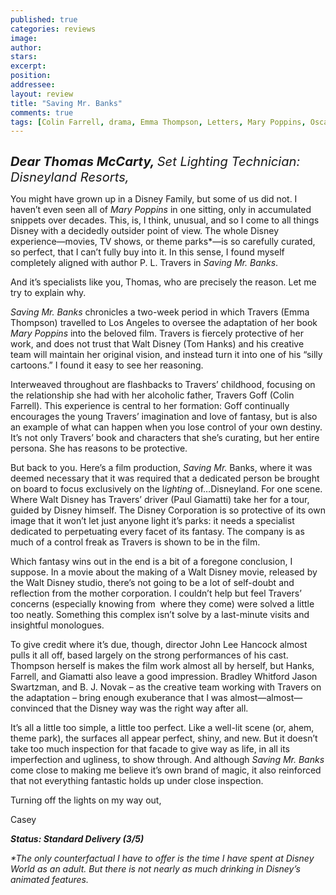 ```yaml
---
published: true
categories: reviews
image:
author: 
stars: 
excerpt: 
position: 
addressee: 
layout: review
title: "Saving Mr. Banks"
comments: true
tags: [Colin Farrell, drama, Emma Thompson, Letters, Mary Poppins, Oscars 2014, P.L. Travers, Paul Giamatti, Tom Hanks, Walt Disney]
---
```

<div><p><span class="full-image-block ssNonEditable"><span><a href="/letters/2013/12/23/saving-mr-banks.html"><img src="http://static.squarespace.com/static/5005f6bcc4aa41161b33e89e/5329cf1fe4b07c068ebf74de/5329cf1fe4b07c068ebf7925/1387812913387/saving-mr-banks.jpg" alt="" /></a></span></span></p>
<p><em style="font-size:120%;"><span style="font-size:120%;"><strong>Dear Thomas McCarty, </strong>Set Lighting Technician: Disneyland Resorts,</span></em></p>
<p>You might have grown up in a Disney Family, but some of us did not. I haven&rsquo;t even seen all of <em>Mary Poppins </em>in one sitting, only in accumulated snippets over decades. This, is, I think, unusual, and so I come to all things Disney with a decidedly outsider point of view. The whole Disney experience&mdash;movies, TV shows, or theme parks*&mdash;is so carefully curated, so perfect, that I can&rsquo;t fully buy into it. In this sense, I found myself completely aligned with author P. L. Travers in <em>Saving Mr. Banks</em>.</p>
<p>And it&rsquo;s specialists like you, Thomas, who are precisely the reason. Let me try to explain why.</p>
<p><em>Saving Mr. Banks </em>chronicles a two-week period in which Travers (Emma Thompson) travelled to Los Angeles to oversee the adaptation of her book <em>Mary Poppins</em> into the beloved film.<em> </em>Travers is fiercely protective of her work, and does not trust that Walt Disney (Tom Hanks) and his creative team will maintain her original vision, and instead turn it into one of his &ldquo;silly cartoons.&rdquo; I found it easy to see her reasoning.</p>
<p>Interweaved throughout are flashbacks to Travers&rsquo; childhood, focusing on the relationship she had with her alcoholic father, Travers Goff (Colin Farrell). This experience is central to her formation: Goff continually encourages the young Travers&rsquo; imagination and love of fantasy, but is also an example of what can happen when you lose control of your own destiny. It&rsquo;s not only Travers&rsquo; book and characters that she&rsquo;s curating, but her entire persona. She has reasons to be protective.</p>
<p>But back to you. Here&rsquo;s a film production, <em>Saving Mr.</em> Banks, where it was deemed necessary that it was required that a dedicated person be brought on board to focus exclusively on the l<em>ighting</em> of&hellip;Disneyland. For one scene.&nbsp; Where Walt Disney has Travers&#8217; driver (Paul Giamatti) take her for a tour, guided by Disney himself. The Disney Corporation is so protective of its own image that it won&rsquo;t let just anyone light it&rsquo;s parks: it needs a specialist dedicated to perpetuating every facet of its fantasy. The company is as much of a control freak as Travers is shown to be in the film.</p>
<p>Which fantasy wins out in the end is a bit of a foregone conclusion, I suppose. In a movie about the making of a Walt Disney movie, released by the Walt Disney studio, there&rsquo;s not going to be a lot of self-doubt and reflection from the mother corporation. I couldn&rsquo;t help but feel Travers&rsquo; concerns (especially knowing from&nbsp; where they come) were solved a little too neatly. Something this complex isn&rsquo;t solve by a last-minute visits and insightful monologues.</p>
<p>To give credit where it&rsquo;s due, though, director John Lee Hancock almost pulls it all off, based largely on the strong performances of his cast. Thompson herself is makes the film work almost all by herself, but Hanks, Farrell, and Giamatti also leave a good impression. Bradley Whitford Jason Swartzman, and B. J. Novak &ndash; as the creative team working with Travers on the adaptation &ndash; bring enough exuberance that I was almost&mdash;almost&mdash;convinced that the Disney way was the right way after all.</p>
<p>It&rsquo;s all a little too simple, a little too perfect. Like a well-lit scene (or, ahem, theme park), the surfaces all appear perfect, shiny, and new. But it doesn&rsquo;t take too much inspection for that facade to give way as life, in all its imperfection and ugliness, to show through. And although <em>Saving Mr. Banks </em>come close to making me believe it&rsquo;s own brand of magic, it also reinforced that not everything fantastic holds up under close inspection.</p>
<p>Turning off the lights on my way out,</p>
<p>Casey</p>
<p><strong><em>Status: Standard Delivery (3/5)</em></strong></p>
<p><em>*The only counterfactual I have to offer is the time I have spent at Disney World as an adult. But there is not nearly as much drinking in Disney&rsquo;s animated features.</em></p></div>

